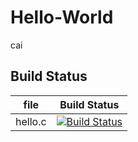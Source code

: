 # Hello-World
cai

## Build Status

file|Build Status
---|---
hello.c|[![Build Status](https://travis-ci.com/hf20009160/Hello-World.svg?branch=master)](https://travis-ci.com/hf20009160/Hello-World)
